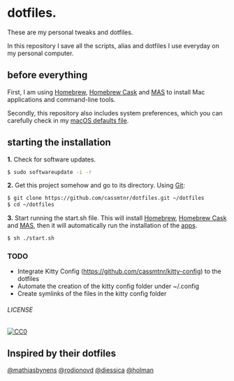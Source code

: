 # dotfiles.

These are my personal tweaks and dotfiles.

In this repository I save all the scripts, alias and dotfiles I use everyday on my personal computer.

## before everything

First, I am using [Homebrew](https://brew.sh/), [Homebrew Cask](https://github.com/caskroom/homebrew-cask) and [MAS](https://github.com/mas-cli/mas) to install Mac applications and command-line tools.

Secondly, this repository also includes system preferences, which you can carefully check in my [macOS defaults file](macos/defaults).

<!-- Lastly, not every file in this repository is being directly used. Some files, such as editor settings, are here for backup purposes. -->

## starting the installation

**1.** Check for software updates.

```sh
$ sudo softwareupdate -i -r
```

**2.** Get this project somehow and go to its directory. Using [Git](http://www.git-scm.com/):

```sh
$ git clone https://github.com/cassmtnr/dotfiles.git ~/dotfiles
$ cd ~/dotfiles
```

**3.** Start running the start.sh file. This will install [Homebrew](https://brew.sh/), [Homebrew Cask](https://github.com/caskroom/homebrew-cask) and [MAS](https://github.com/mas-cli/mas), then it will automatically run the installation of the [apps](homebrew/apps).

```sh
$ sh ./start.sh
```

### TODO

- Integrate Kitty Config (https://github.com/cassmtnr/kitty-config) to the dotfiles
- Automate the creation of the kitty config folder under ~/.config
- Create symlinks of the files in the kitty config folder

<!--
**4.** Install dotfiles (see [brewfile](brew/brewfile)).

```sh
$ sh ./install-dotfiles
```

**5.** Tell Git who you are.
> I prefer doing it in a separate `gitlocal` file, which is included in my `gitconfig`.

```sh
$ git config -f ~/.gitlocal user.email "{Your email}"
$ git config -f ~/.gitlocal user.name "{Your name}"
```

**6.** Tell [npm](https://www.npmjs.com/) who you are.
```sh
$ npm set init.author.name "{Your name}"
$ npm set init.author.email "{Your email}"
$ npm set init.author.url "{Your URL}"
$ npm adduser
```

# thanks
We can learn a lot about productivity just exploring the way people work every day. Personally, I got highly inspired by [Holman](https://github.com/holman), [Mathias Bynens](https://github.com/mathiasbynens/dotfiles), [Deny Dias](https://github.com/denydias/dotfiles) and [this question](http://stackoverflow.com/questions/171563/whats-in-your-zshrc).

I can't agree more with [Holman](https://github.com/holman)'s thoughts on dotfiles: [dotfiles are meant to be forked](http://zachholman.com/2010/08/dotfiles-are-meant-to-be-forked). -->

###### LICENSE

[![CC0](http://mirrors.creativecommons.org/presskit/buttons/88x31/svg/cc-zero.svg)](http://creativecommons.org/publicdomain/zero/1.0/)

## Inspired by their dotfiles

[@mathiasbynens](https://github.com/mathiasbynens/dotfiles)
[@rodionovd](https://github.com/rodionovd/dotfiles)
[@diessica](https://github.com/diessica/dotfiles)
[@holman](https://github.com/holman/dotfiles)
